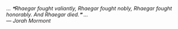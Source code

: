 <!-- ### <img src="https://media.giphy.com/media/VgCDAzcKvsR6OM0uWg/giphy.gif" width="50"> A little more about me: -->

<!-- ```dart
var person = {
  name: "Asmit",
  bio: "Pre-final year computer science student with a passion for app development, 
        I am particularly interested in using AI, competitive programming, 
        and app development to solve real-world problems and stay up-to-date 
        with emerging technologies."
  inGameName: ["Amvn", "Brood"],
  hobbies: ["Star-gazing", "Observing People", "Cinephile", "Competitive Programming"],
}
``` -->
<!-- ## 🌐 Socials: -->
<!-- [![Portfolio](https://img.shields.io/badge/Portfolio-%23000000.svg?style=for-the-badge&logo=firefox&logoColor=#FF7139)](https://asmy8h-c77eb.web.app) <br> -->
<!-- [![LinkedIn](https://img.shields.io/badge/linkedin-%230077B5.svg?style=for-the-badge&logo=linkedin&logoColor=white)](https://www.linkedin.com/in/asmy8h/)  -->
<!-- [![Twitter](https://img.shields.io/badge/Twitter-%231DA1F2.svg?style=for-the-badge&logo=Twitter&logoColor=white)](https://x.com/azmy8h) <br> -->
<!-- [![Instagram](https://img.shields.io/badge/Instagram-%23E4405F.svg?style=for-the-badge&logo=Instagram&logoColor=white)](https://www.instagram.com/asmy8h/)  -->
<!-- [![YouTube](https://img.shields.io/badge/YouTube-%23FF0000.svg?style=for-the-badge&logo=YouTube&logoColor=white)](https://www.youtube.com/channel/UCONdVtZ-_QG4cYndN4Ztf-g) <br>  -->

<!-- # 📊 GitHub Stats: -->
<!-- ![](http://github-profile-summary-cards.vercel.app/api/cards/profile-details?username=asmitranjansinha&theme=radical)<br/> -->
<!-- <a href="https://github.com/bloedboemmel"> -->
  <!-- <img align="center" src="https://letstrys-bloedboemmel.vercel.app/api/top-langs/?username=asmitranjansinha&theme=radical"  height="200"/> -->
<!-- </a> -->
<!-- <a href="https://git.io/streak-stats"> -->
  <!-- <img src="https://streak-stats.demolab.com?user=asmitranjansinha&theme=radical&card_width=395&hide_total_contributions=true" alt="GitHub Streak" height="200"/> -->
<!-- </a> -->

<!-- ## 🏆 GitHub Trophies -->
<!-- ![](https://github-profile-trophy.vercel.app/?username=asmitranjansinha&theme=radical&no-frame=false&no-bg=true&margin-w=4) -->

... <!--STARTS_HERE_QUOTE_README-->
<i>❝Rhaegar fought valiantly, Rhaegar fought nobly, Rhaegar fought honorably. And Rhaegar died.❞ ... <br> — Jorah Mormont</i>
<!--ENDS_HERE_QUOTE_README-->

<!-- ![](https://komarev.com/ghpvc/?username=asmitranjansinha&color=red) -->

<!-- Proudly created with GPRM ( https://gprm.itsvg.in ) -->
